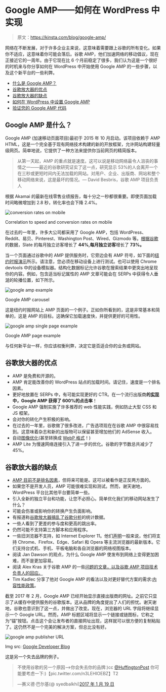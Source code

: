 # Google AMP——如何在 WordPress 中实现

> 原文：<https://kinsta.com/blog/google-amp/>

网络在不断发展，对于许多企业主来说，这意味着需要跟上谷歌的所有变化。如果你不适应，这意味着你可能会落后。谷歌 AMP，他们加速网络的移动倡议，现在正接近它的一周年。由于它现在比 6 个月前稳定了很多，我们认为这是一个很好的时机来与你分享如何在 WordPress 中开始使用 Google AMP 的一些步骤，以及这个新平台的一些利弊。

*   [什么是 Google AMP？](#google-amp)
*   [谷歌放大器的优点](#pros-google-amp)
*   [谷歌放大器的缺点](#cons-google-amp)
*   [如何在 WordPress 中设置 Google AMP](#setup-google-amp-wordpress)
*   [验证您的 Google AMP 代码](#validate-google-amp-code)

## Google AMP 是什么？

Google AMP (加速移动页面项目)最初于 2015 年 10 月启动。该项目依赖于 AMP HTML，这是一个完全基于现有网络技术构建的新的开放框架，允许网站构建轻量级网页。简单地说，它提供了一种方法来提供你当前网页的精简版本。

> 从第一天起，AMP 的重点就是速度。这可以说是移动网络最令人沮丧的事情之一——最近的谷歌研究证实了这一点，研究显示 53%的人会离开一个在三秒或更短时间内无法加载的网站。对用户、企业、出版商、网站和整个移动网络来说，这是最坏的情况。— David Besbris，谷歌 AMP 项目负责人

根据 Akamai 的最新在线零售业绩报告，每十分之一秒都很重要。即使页面加载时间略微增加到 2.8 秒，转化率也会下降 2.4%。

![conversion rates on mobile](img/91c696cdfa32ae46e3cdfe4b23e8ccb2.png)

Correlation to speed and conversion rates on mobile



在过去的一年里，许多大公司都采用了 Google AMP，包括 WordPress、Reddit、易贝、Pinterest、Washington Post、Wired、Gizmodo 等。[根据谷歌](https://amphtml.wordpress.com/2016/10/07/amp-a-year-in-review/)的数据，Slate 的每月独立访客增长了 **44%,每月独立访客**增长了 **73%。**

当一个页面通过谷歌中的 AMP 提供服务时，它旁边会有 AMP 符号，如下面的[纽约时报演示](https://www.google.com/search?q=nyt&esrch=AcceleratedMobilePages::Preview,AcceleratedMobilePagesDesktop::Promo)所示。请注意，您必须在移动设备上进行测试。也可以使用 Chrome devtools 中的设备模拟器。结构化数据标记允许谷歌在搜索结果中更突出地呈现你的内容。例如，包含适当标记属性的 AMP 文章可能会在 SERPs 中获得令人垂涎的轮播位置，如下所示。

![google amp example](img/f3020e4243d2f7fc3358e6afc0f42a67.png)

Google AMP carousel



这是纽约时报网站上 AMP 页面的一个例子。正如你所看到的，这是非常基本和简单的，这是 AMP 的目标。这确保它加载速度快，并提供更好的可用性。









![google amp single page example](img/f6c7b74e7f7bfa40fd99664b61f84493.png)

Google AMP page example



与任何新平台一样，你应该权衡利弊，决定它是否适合你的业务或网站。

## 谷歌放大器的优点

*   AMP 是免费和开源的。
*   AMP 肯定能改善你的 WordPress 站点的加载时间。请记住，速度是一个排名因素。
*   更好地放置在 SERPs 中，有可能实现更好的 CTR。在一个流行出版商**的[实现](https://www.ampproject.org/case-studies/plista/)中，Google AMP 获得了 600%的点击率**！
*   Google AMP 强制实施了许多推荐的 web 性能实践，例如防止大型 CSS 和 JS 框架。
*   会对你的转化产生积极的影响。
*   在过去的一年里，谷歌做了很多改进，广告选项现在在谷歌 AMP 中很容易找到。这意味着杂志和新的出版物可以保留甚至增加他们的 AdSense 收入。
*   自动[图像优化](https://developers.googleblog.com/2017/01/google-amp-cache-amp-lite-and-need-for.html)(甚至转换成 [WebP 格式](https://kinsta.com/blog/webp/)！)
*   AMP Lite 为慢速网络连接引入了进一步的优化。谷歌的字节数总共减少了 45%。

## 谷歌放大器的缺点

*   [AMP 目前不是排名因素](https://www.searchenginejournal.com/will-amp-become-ranking-signal/171722/)，但将来可能是。这可以被看作是正反两方面的。
*   如果您不是开发人员，AMP 可能很难实现和测试。然而，谢天谢地，WordPress 平台比其他平台要简单一些。
*   引入全新的独立平台和功能，让您不必担心。简单优化我们的移动网站发生了什么？
*   可能会伤害或影响你的转换产生负面影响。
*   有报道称[谷歌放大器搞乱了](http://searchengineland.com/using-amp-known-bug-probably-screwing-google-analytics-270466)[谷歌分析](https://kinsta.com/blog/how-to-use-google-analytics/)的统计数据。
*   一些人看到了更差的参与度和更高的跳出率。
*   仍然可能不支持第三方脚本和应用程序。
*   一些旧浏览器不支持，如 Internet Explorer 11。他们[声明](https://github.com/ampproject/amphtml/blob/master/DEVELOPING.md#supported-browsers)一般来说，他们将支持 Chrome、Firefox、Edge、Safari 和 Opera 等主流浏览器的最新版本。它们支持台式机、手机、平板电脑和各自浏览器的网络视图版本。
*   阅读 Jan Dawson 的观点，为什么 Google AMP 使发布到网络上变得更加困难，而不是更加容易。
*   阅读 Alex Kras 关于谷歌 AMP 的一些[问题的文章，以及谷歌 AMP 项目技术负责人的回应。](https://www.alexkras.com/google-may-be-stealing-your-mobile-traffic/)
*   Tim Kadlec 分享了他对 Google AMP 的看法以及对更好替代方案的需求:[内容性能政策](https://timkadlec.com/2016/02/a-standardized-alternative-to-amp/)。

截至 2017 年 2 月，Google AMP 已经开始显示直接出版商的网址。之前它只显示了从缓存中提供服务的谷歌版本。这从品牌的角度提出了人们的担忧。谢天谢地，谷歌也意识到了这一点，并做出了改变。现在，浏览器的 URL 字段将继续显示一个 Google URL。然而，AMP 标题区域将显示一个链接或链图标，它称之为“锚”按钮。点击这个会让发布者的直接网址出现，这样就可以很方便的复制粘贴了。这仍然不是一个完美的解决方案，但总比没有好。

![google amp publisher URL](img/e7c6af8fcb05000a7a30cdceaa8a231f.png)

Img src: [Google Developer Blog](https://developers.googleblog.com/2017/02/whats-in-amp-url.html)



这是另一个失去品牌的例子。

> 不使用谷歌的另一个原因–>你会失去你的品牌:)cc [@HuffingtonPost](https://twitter.com/HuffingtonPost?ref_src=twsrc%5Etfw) 你可能要考虑一下:)【pic.twitter.com/n3LEHIOEBZ】T2
> 
> —赛义德·巴尔基(@ syedbalkhi)[2017 年 1 月 19 日](https://twitter.com/syedbalkhi/status/822069960734310400?ref_src=twsrc%5Etfw)